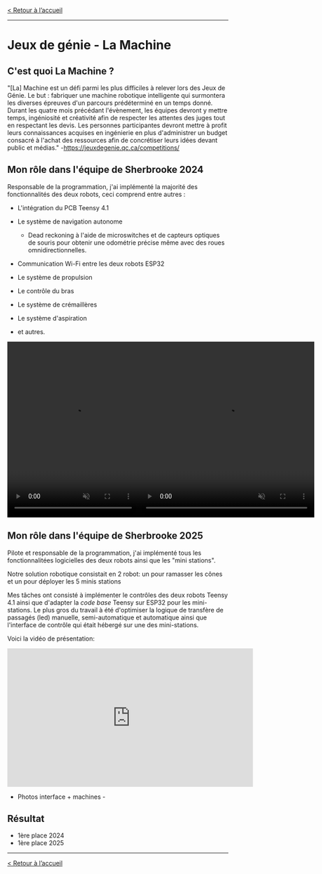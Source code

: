 [< Retour à l’accueil](/index.html)

--------------------------------------------------------------------------------

# Jeux de génie - La Machine

## C'est quoi La Machine ?

"[La] Machine est un défi parmi les plus difficiles à relever lors des Jeux de Génie. Le but : fabriquer une machine robotique intelligente qui surmontera les diverses épreuves d'un parcours prédéterminé en un temps donné. Durant les quatre mois précédant l'évènement, les équipes devront y mettre temps, ingéniosité et créativité afin de respecter les attentes des juges tout en respectant les devis. Les personnes participantes devront mettre à profit leurs connaissances acquises en ingénierie en plus d'administrer un budget consacré à l'achat des ressources afin de concrétiser leurs idées devant public et médias." -<https://jeuxdegenie.qc.ca/competitions/>

## Mon rôle dans l'équipe de Sherbrooke 2024

Responsable de la programmation, j'ai implémenté la majorité des fonctionnalités des deux robots, ceci comprend entre autres :

- L'intégration du PCB Teensy 4.1
- Le système de navigation autonome
  - Dead reckoning à l'aide de microswitches et de capteurs optiques de souris pour obtenir une odométrie précise même avec des roues omnidirectionnelles.

- Communication Wi-Fi entre les deux robots ESP32

- Le système de propulsion

- Le contrôle du bras

- Le système de crémaillères
- Le système d'aspiration
- et autres.

<div style="display: flex; align-items: center;">
<video width="300" height="400" controls="" muted=""><source src="media/jdg_video1.mp4" type="video/mp4"> Your browser does not support videos. </video>
<video width="400" height="400" controls="" muted=""><source src="media/jdg_video_scene.m4v" type="video/mp4"> Your browser does not support videos. </video>
</div>

## Mon rôle dans l'équipe de Sherbrooke 2025

Pilote et responsable de la programmation, j'ai implémenté tous les fonctionnalitées logicielles des deux robots ainsi que les "mini stations".

Notre solution robotique consistait en 2 robot: un pour ramasser les cônes et un pour déployer les 5 minis stations

Mes tâches ont consisté à implémenter le contrôles des deux robots Teensy 4.1 ainsi que d'adapter la *code base* Teensy sur ESP32 pour les mini-stations. Le plus gros du travail à été d'optimiser la logique de transfère de passagés (led) manuelle, semi-automatique et automatique ainsi que l'interface de contrôle qui était hébergé sur une des mini-stations.

Voici la vidéo de présentation:

<iframe width="560" height="315" src="https://youtu.be/i9OlbP5M6kw?si=4Oal1ROzuvUyzO4H&amp;t=177" frameborder="0" allowfullscreen="">
</iframe>

- Photos interface + machines -

## Résultat

- 1ère place 2024
- 1ère place 2025

--------------------------------------------------------------------------------

[< Retour à l’accueil](/index.html)
